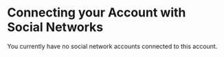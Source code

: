 # Connecting your Account with Social Networks

You currently have no social network accounts connected to this account.
